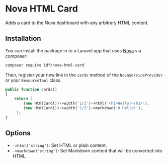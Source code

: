 # Nova HTML Card

Adds a card to the Nova dashboard with any arbitrary HTML content.

## Installation

You can install the package in to a Laravel app that uses [Nova](https://nova.laravel.com) via composer:

```bash
composer require idf/nova-html-card
```

Then, register your new link in the `cards` method of the `NovaServiceProvider` or your `ResourceTool` class.

```php
public function cards()
{
    return [ 
        (new HtmlCard())->width('1/3')->html('<h1>Hello!</h1>'),
        (new HtmlCard())->width('1/3')->markdown('# Hello!'),
     ];
}
```

## Options
 - `->html('string')`: Set HTML or plain content.
 - `->markdown('string')`: Set Markdown content that will be converted into HTML.
